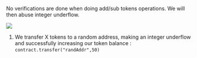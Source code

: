 No verifications are done when doing add/sub tokens operations. We will then abuse integer underflow.

![](../../Pictures/token.png")

1. We transfer X tokens to a random address, making an integer underflow and successfully increasing our token balance : `contract.transfer("randAddr",50)`